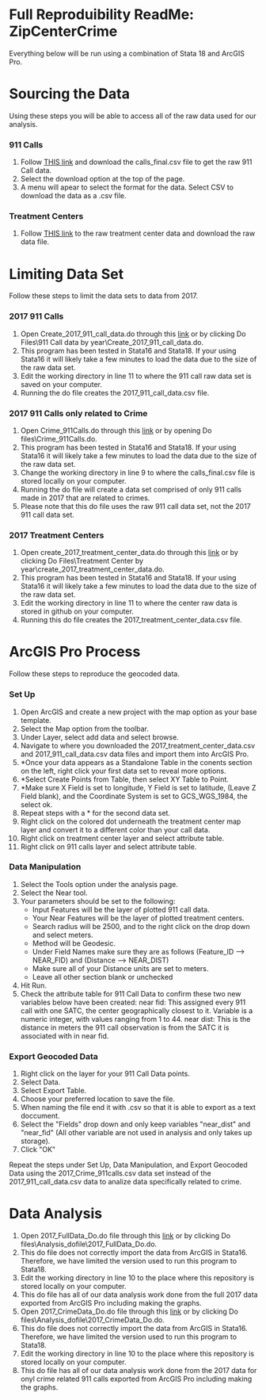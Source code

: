 # Full Reproduibility ReadMe: ZipCenterCrime
Everything below will be run using a combination of Stata 18 and ArcGIS Pro.

# Sourcing the Data 
Using these steps you will be able to access all of the raw data used for our analysis.
### 911 Calls
1. Follow [THIS link](https://www.dropbox.com/scl/fi/mvlni30fz74qx4fclofmc/calls_final.csv?rlkey=drs9rkqlgyo9i8gsf9823prof&dl=0) and download the calls_final.csv file to get the raw 911 Call data.
2. Select the download option at the top of the page.
3. A menu will apear to select the format for the data. Select CSV to download the data as a .csv file.
### Treatment Centers
1. Follow [THIS link](https://github.com/ecn310/course-project-zipcentercrime/blob/main/Reproducibility%20Package/RawData/detroit_samhsa_sud_2015_2021.dta) to the raw treatment center data and download the raw data file.
# Limiting Data Set
Follow these steps to limit the data sets to data from 2017.
### 2017 911 Calls
1. Open Create_2017_911_call_data.do through this [link](https://github.com/ecn310/course-project-zipcentercrime/blob/main/Reproducibility%20Package/Do%20files/911%20Call%20data%20by%20year/Create_2017_911_call_data.do) or by clicking Do Files\911 Call data by year\Create_2017_911_call_data.do.
2. This program has been tested in Stata16 and Stata18. If your using Stata16 it will likely take a few minutes to load the data due to the size of the raw data set.
3. Edit the working directory in line 11 to where the 911 call raw data set is saved on your computer.
4. Running the do file creates the 2017_911_call_data.csv file.
### 2017 911 Calls only related to Crime
1. Open Crime_911Calls.do through this [link](https://github.com/ecn310/course-project-zipcentercrime/blob/main/Reproducibility%20Package/Do%20files/Crime_911calls.do) or by opening Do files\Crime_911Calls.do.
2. This program has been tested in Stata16 and Stata18. If your using Stata16 it will likely take a few minutes to load the data due to the size of the raw data set.
3. Change the working directory in line 9 to where the calls_final.csv file is stored locally on your computer.
4. Running the do file will create a data set comprised of only 911 calls made in 2017 that are related to crimes.
5. Please note that this do file uses the raw 911 call data set, not the 2017 911 call data set.
### 2017 Treatment Centers
1. Open create_2017_treatment_center_data.do through this [link](https://github.com/ecn310/course-project-zipcentercrime/blob/main/Reproducibility%20Package/Do%20files/Treatment%20Center%20by%20year/create_2017_treatment_center_data.do) or by clicking Do Files\Treatment Center by year\create_2017_treatment_center_data.do.
2. This program has been tested in Stata16 and Stata18. If your using Stata16 it will likely take a few minutes to load the data due to the size of the raw data set.
3. Edit the working directory in line 11 to where the center raw data is stored in github on your computer.
4. Running this do file creates the 2017_treatment_center_data.csv file.
# ArcGIS Pro Process
Follow these steps to reproduce the geocoded data. 
### Set Up
1. Open ArcGIS and create a new project with the map option as your base template.
2. Select the Map option from the toolbar.
3. Under Layer, select add data and select browse.
4. Navigate to where you downloaded the 2017_treatment_center_data.csv and 2017_911_call_data.csv data files and import them into ArcGIS Pro.
5. *Once your data appears as a Standalone Table in the conents section on the left, right click your first data set to reveal more options.
6. *Select Create Points from Table, then select XY Table to Point.
7. *Make sure X Field is set to longitude, Y Field is set to latitude, (Leave Z Field blank), and the Coordinate System is set to GCS_WGS_1984, the select ok.
8. Repeat steps with a * for the second data set.
9. Right click on the colored dot underneath the treatment center map layer and convert it to a different color than your call data.
10. Right click on treatment center layer and select attribute table.
11. Right click on 911 calls layer and select attribute table.
### Data Manipulation
1. Select the Tools option under the analysis page.
2. Select the Near tool.
3. Your parameters should be set to the following:
     - Input Features will be the layer of plotted 911 call data.
     - Your Near Features will be the layer of plotted treatment centers.
     - Search radius will be 2500, and to the right click on the drop down and select meters.
     - Method will be Geodesic.
     - Under Field Names make sure they are as follows (Feature_ID --> NEAR_FID) and (Distance --> NEAR_DIST)
     - Make sure all of your Distance units are set to meters.
     - Leave all other section blank or unchecked
4. Hit Run.
5. Check the attribute table for 911 Call Data to confirm these two new variables below have been created:
near fid: This assigned every 911 call with one SATC, the center geographically closest to it. Variable is a numeric integer, with values ranging from 1 to 44.
near dist: This is the distance in meters the 911 call observation is from the SATC it is associated with in near fid.
### Export Geocoded Data
1. Right click on the layer for your 911 Call Data points.
2. Select Data.
3. Select Export Table.
4. Choose your preferred location to save the file.
5. When naming the file end it with .csv so that it is able to export as a text doccument.
6. Select the "Fields" drop down and only keep variables "near_dist" and "near_fid" (All other variable are not used in analysis and only takes up storage).
7. Click "OK"

Repeat the steps under Set Up, Data Manipulation, and Export Geocoded Data using the 2017_Crime_911calls.csv data set instead of the 2017_911_call_data.csv data to analize data specifically related to crime.
# Data Analysis
1. Open 2017_FullData_Do.do file through this [link](https://github.com/ecn310/course-project-zipcentercrime/blob/main/Reproducibility%20Package/Do%20files/Analysis_dofiles/2017_FullData_Do.do) or by clicking Do files\Analysis_dofile\2017_FullData_Do.do.
2. This do file does not correctly import the data from ArcGIS in Stata16. Therefore, we have limited the version used to run this program to Stata18.
3. Edit the working directory in line 10 to the place where this repository is stored locally on your computer.
4. This do file has all of our data analysis work done from the full 2017 data exported from ArcGIS Pro including making the graphs.
5. Open 2017_CrimeData_Do.do file through this [link](https://github.com/ecn310/course-project-zipcentercrime/blob/main/Reproducibility%20Package/Do%20files/Analysis_dofiles/2017_CrimeData_Do.do) or by clicking Do files\Analysis_dofile\2017_CrimeData_Do.do.
2. This do file does not correctly import the data from ArcGIS in Stata16. Therefore, we have limited the version used to run this program to Stata18.
3. Edit the working directory in line 10 to the place where this repository is stored locally on your computer.
4. This do file has all of our data analysis work done from the 2017 data for onyl crime related 911 calls exported from ArcGIS Pro including making the graphs.
